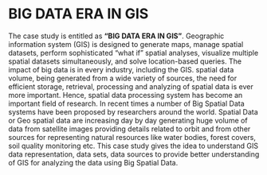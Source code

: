# BIG DATA ERA IN GIS
The case study is entitled as **“BIG DATA ERA IN GIS”**. Geographic information system (GIS) is
designed to generate maps, manage spatial datasets, perform sophisticated “what if” spatial analyses,
visualize multiple spatial datasets simultaneously, and solve location-based queries. The impact of
big data is in every industry, including the GIS. spatial data volume, being generated from a wide
variety of sources, the need for efficient storage, retrieval, processing and analyzing of spatial data is
ever more important. Hence, spatial data processing system has become an important field of
research. In recent times a number of Big Spatial Data systems have been proposed by researchers
around the world. Spatial Data or Geo spatial data are increasing day by day generating huge
volume of data from satellite images providing details related to orbit and from other sources for
representing natural resources like water bodies, forest covers, soil quality monitoring etc. This
case study gives the idea to understand GIS data representation, data sets, data sources to provide better
understanding of GIS for analyzing the data using Big Spatial Data.
